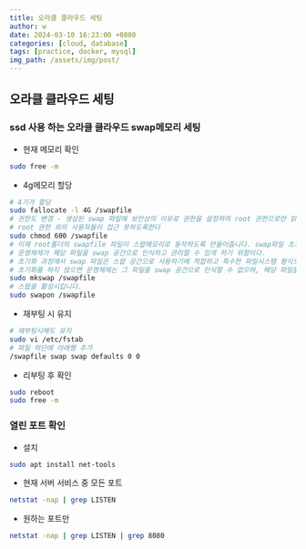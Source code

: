 ```yaml
---
title: 오라클 클라우드 세팅
author: w
date: 2024-03-10 16:23:00 +0800
categories: [cloud, database]
tags: [practice, docker, mysql]
img_path: /assets/img/post/
---
```


## 오라클 클라우드 세팅

### ssd 사용 하는 오라클 클라우드 swap메모리 세팅
- 현재 메모리 확인
```bash
sudo free -m 
```
- 4g메모리 할당
```bash
# 4기가 할당
sudo fallocate -l 4G /swapfile
# 권한도 변경 - 생성된 swap 파일에 보안상의 이유로 권한을 설정하여 root 권한으로만 읽기, 쓰기를 할 수 있도록한다. 
# root 권한 외의 사용자들이 접근 못하도록한다
sudo chmod 600 /swapfile
# 이제 root폴더의 swapfile 파일이 스왑메모리로 동작하도록 만들어줍니다. swap파일 초기화
# 운영체제가 해당 파일을 swap 공간으로 인식하고 관리할 수 있게 하기 위함이다.
# 초기화 과정에서 swap 파일은 스왑 공간으로 사용하기에 적합하고 특수한 파일시스템 형식으로 구성되며, 스왑 공간에 필요한 메타데이터가 포함된다.
# 초기화를 하지 않으면 운영체제는 그 파일을 swap 공간으로 인식할 수 없으며, 해당 파일을 가상 메모리로 사용하는 데 필요한 정보와 구조를 갖추지 못한다. 따라서 swap 파일을 사용하기 전 반드시 초기화 작업을 거쳐야 한다.
sudo mkswap /swapfile
# 스왑을 활성시킵니다.
sudo swapon /swapfile
```
- 재부팅 시 유지
```bash
# 재부팅시해도 유지 
sudo vi /etc/fstab
# 파일 하단에 아래행 추가
/swapfile swap swap defaults 0 0
```
- 리부팅 후 확인
```bash
sudo reboot
sudo free -m
```
### 열린 포트 확인
- 설치
```bash
sudo apt install net-tools
```
- 현재 서버 서비스 중 모든 포트
```bash
netstat -nap | grep LISTEN
```
- 원하는 포트만
```bash
netstat -nap | grep LISTEN | grep 8080
```
